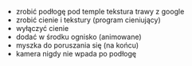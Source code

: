 - zrobić podłogę pod temple tekstura trawy z google
- zrobić cienie i tekstury (program cieniujący)
- wyłączyć cienie
- dodać w środku ognisko (animowane)
- myszka do poruszania się (na końcu)
- kamera nigdy nie wpada po podłogę
